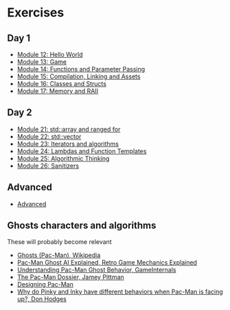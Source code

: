 # Exercises

## Day 1

* [Module 12: Hello World](12/README.md)
* [Module 13: Game](13/README.md)
* [Module 14: Functions and Parameter Passing](14/README.md)
* [Module 15: Compilation, Linking and Assets](15/README.md)
* [Module 16: Classes and Structs](16/README.md)
* [Module 17: Memory and RAII](17/README.md)

## Day 2

* [Module 21: std::array and ranged for](21/README.md)
* [Module 22: std::vector](22/README.md)
* [Module 23: Iterators and algorithms](23/README.md)
* [Module 24: Lambdas and Function Templates](24/README.md)
* [Module 25: Algorithmic Thinking](25/README.md)
* [Module 26: Sanitizers](26/README.md)

## Advanced

* [Advanced](advanced/README.md)

## Ghosts characters and algorithms

These will probably become relevant
* [Ghosts (Pac-Man), Wikipedia](https://en.wikipedia.org/wiki/Ghosts_(Pac-Man))
* [Pac-Man Ghost AI Explained, Retro Game Mechanics Explained](https://youtu.be/ataGotQ7ir8)
* [Understanding Pac-Man Ghost Behavior, GameInternals](https://gameinternals.com/understanding-pac-man-ghost-behavior)
* [The Pac-Man Dossier, Jamey Pittman](https://www.gamasutra.com/view/feature/3938/the_pacman_dossier.php?print=1)
* [Designing Pac-Man](https://www.slideshare.net/grimlockt/pac-man-6561257)
* [Why do Pinky and Inky have different behaviors when Pac-Man is facing up?, Don Hodges](http://donhodges.com/pacman_pinky_explanation.htm)
